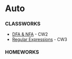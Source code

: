 # Auto
<h3>CLASSWORKS</h3>
<ul>
  <li><a href="https://feyzanursaka.github.io/Auto/CW2.png" rel="nofollow">DFA & NFA</a> - CW2</li>
  <li><a href="https://feyzanursaka.github.io/Auto/CW3.html" rel="nofollow">Regular Expressions</a> - CW3</li>
</ul>
<h3>HOMEWORKS</h3>
